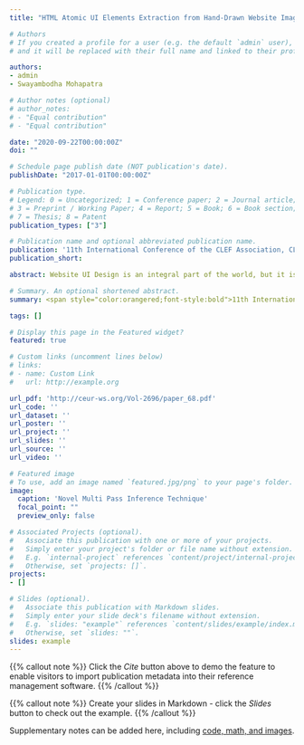 ```yaml
---
title: "HTML Atomic UI Elements Extraction from Hand-Drawn Website Images using Mask-RCNN and novel Multi-Pass Inference Technique"

# Authors
# If you created a profile for a user (e.g. the default `admin` user), write the username (folder name) here 
# and it will be replaced with their full name and linked to their profile.

authors:
- admin
- Swayambodha Mohapatra

# Author notes (optional)
# author_notes:
# - "Equal contribution"
# - "Equal contribution"

date: "2020-09-22T00:00:00Z"
doi: ""

# Schedule page publish date (NOT publication's date).
publishDate: "2017-01-01T00:00:00Z"

# Publication type.
# Legend: 0 = Uncategorized; 1 = Conference paper; 2 = Journal article;
# 3 = Preprint / Working Paper; 4 = Report; 5 = Book; 6 = Book section;
# 7 = Thesis; 8 = Patent
publication_types: ["3"]

# Publication name and optional abbreviated publication name.
publication: '11th International Conference of the CLEF Association, CLEF 2020 - Thessaloniki, Greece'
publication_short: 

abstract: Website UI Design is an integral part of the world, but it is not trivial as there are a huge array of challenges that need to be conquered. A quintessential step of a website design process is to sketch the UI wireframe on paper and translating it into code later on. In an attempt to automate this process, advanced AI algorithms are explored in this study. The final approach comprises of image processing, followed by UI feature identification and localisation using Mask-RCNN and ultimately a novel Multi-Pass inference technique to boost the viability of the model. On the test dataset, the method resulted in an mAP or Mean Average Precision (IoU > 0.5) value of 64.12

# Summary. An optional shortened abstract.
summary: <span style="color:orangered;font-style:bold">11th International Conference of the CLEF Association, CLEF 2020 - Thessaloniki, Greece</span>

tags: []

# Display this page in the Featured widget?
featured: true

# Custom links (uncomment lines below)
# links:
# - name: Custom Link
#   url: http://example.org

url_pdf: 'http://ceur-ws.org/Vol-2696/paper_68.pdf'
url_code: ''
url_dataset: ''
url_poster: ''
url_project: ''
url_slides: ''
url_source: ''
url_video: ''

# Featured image
# To use, add an image named `featured.jpg/png` to your page's folder. 
image:
  caption: 'Novel Multi Pass Inference Technique'
  focal_point: ""
  preview_only: false

# Associated Projects (optional).
#   Associate this publication with one or more of your projects.
#   Simply enter your project's folder or file name without extension.
#   E.g. `internal-project` references `content/project/internal-project/index.md`.
#   Otherwise, set `projects: []`.
projects:
- []

# Slides (optional).
#   Associate this publication with Markdown slides.
#   Simply enter your slide deck's filename without extension.
#   E.g. `slides: "example"` references `content/slides/example/index.md`.
#   Otherwise, set `slides: ""`.
slides: example
---
```


{{% callout note %}}
Click the *Cite* button above to demo the feature to enable visitors to import publication metadata into their reference management software.
{{% /callout %}}

{{% callout note %}}
Create your slides in Markdown - click the *Slides* button to check out the example.
{{% /callout %}}

Supplementary notes can be added here, including [code, math, and images](https://wowchemy.com/docs/writing-markdown-latex/).
